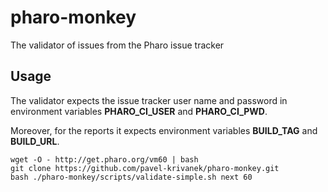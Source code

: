 # pharo-monkey

The validator of issues from the Pharo issue tracker

## Usage

The validator expects the issue tracker user name and password in environment variables **PHARO_CI_USER** and **PHARO_CI_PWD**.

Moreover, for the reports it expects environment variables **BUILD_TAG** and **BUILD_URL**.

```
wget -O - http://get.pharo.org/vm60 | bash
git clone https://github.com/pavel-krivanek/pharo-monkey.git
bash ./pharo-monkey/scripts/validate-simple.sh next 60
```
